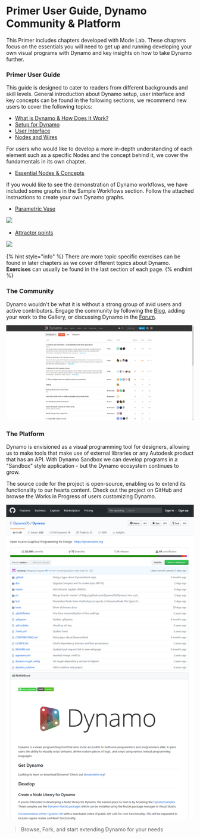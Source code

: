 # Primer User Guide, Dynamo Community & Platform

This Primer includes chapters developed with Mode Lab. These chapters focus on the essentials you will need to get up and running developing your own visual programs with Dynamo and key insights on how to take Dynamo further.

### Primer User Guide

This guide is designed to cater to readers from different backgrounds and skill levels. General introduction about Dynamo setup, user interface and key concepts can be found in the following sections, we recommend new users to cover the following topics:

* [What is Dynamo & How Does It Work?](1-what-is-dynamo.md)
* [Setup for Dynamo](../2\_setup\_for\_dynamo/)
* [User Interface](../3\_user\_interface/)
* [Nodes and Wires](../4\_nodes\_and\_wires/)

For users who would like to develop a more in-depth understanding of each element such as a specific Nodes and the concept behind it, we cover the fundamentals in its own chapter.

* [Essential Nodes & Concepts](../5\_essential\_nodes\_and\_concepts/)

If you would like to see the demonstration of Dynamo workflows, we have included some graphs in the Sample Workflows section. Follow the attached instructions to create your own Dynamo graphs.

* [Parametric Vase](../10\_sample\_workflow/10-1\_getting-started-workflows/1-parametric-vase.md)

![](images/1-2/vase1.gif)

* [Attractor points](../10\_sample\_workflow/10-1\_getting-started-workflows/2-attractor-points.md)

![](images/1-2/attractor1.gif)

{% hint style="info" %}
There are more topic specific exercises can be found in later chapters as we cover different topics about Dynamo. **Exercises** can usually be found in the last section of each page.
{% endhint %}

### The Community

Dynamo wouldn't be what it is without a strong group of avid users and active contributors. Engage the community by following the [Blog](http://dynamobim.org/blog/), adding your work to the Gallery, or discussing Dynamo in the [Forum](https://forum.dynamobim.com).

![The Forum](images/1-2/02-Community.png)

### The Platform

Dynamo is envisioned as a visual programming tool for designers, allowing us to make tools that make use of external libraries or any Autodesk product that has an API. With Dynamo Sandbox we can develop programs in a "Sandbox" style application - but the Dynamo ecosystem continues to grow.

The source code for the project is open-source, enabling us to extend its functionality to our hearts content. Check out the project on GitHub and browse the Works in Progress of users customizing Dynamo.

![The Repo](images/1-2/03-TheRepo.png)

> Browse, Fork, and start extending Dynamo for your needs
